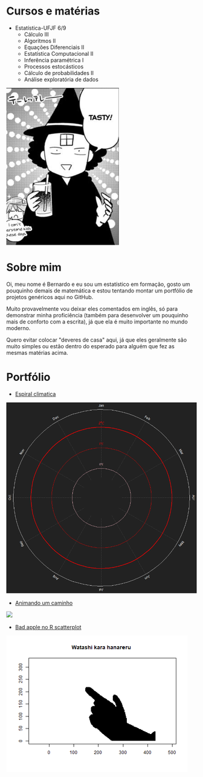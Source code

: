 # Cursos e matérias

- Estatística-UFJF 6/9
  - Cálculo III
  - Algoritmos II   
  - Equações Diferenciais II
  - Estatística Computacional II
  - Inferência paramétrica I
  - Processos estocásticos  
  - Cálculo de probabilidades II  
  - Análise exploratória de dados

![](tasty.png)


# Sobre mim

Oi, meu nome é Bernardo e eu sou um estatístico em formação, gosto um
pouquinho demais de matemática e estou tentando montar um portfólio de projetos genéricos aqui no GitHub.

Muito provavelmente vou deixar eles comentados em inglês, só para demonstrar minha proficiência (também para desenvolver um pouquinho mais de conforto com a escrita), já que ela é muito importante
no mundo moderno.

Quero evitar colocar "deveres de casa" aqui, já que eles geralmente são muito simples ou estão dentro do esperado para alguém que fez as mesmas matérias acima.

# Portfólio

- [Espiral
  climatica](https://github.com/Bernardo-727/Climate-spiral-in-base-R)

![](Fast.gif)

- [Animando um caminho](https://github.com/Bernardo-727/Path-animations)

![](Lorenz.gif)

- [Bad apple no R
  scatterplot](https://github.com/Bernardo-727/Bad-apple-in-R-scatterplot)


![](badapple.gif)


